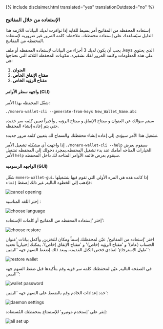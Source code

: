 {% include disclaimer.html translated="yes" translationOutdated="no" %}

### الإستعاده من خلال المفاتيح

إستعاده المحفظه من المفاتيح أمر بسيط للغايه إذا توافرت لديك البيانات اللازمه هذا الدليل سيُساعدك علي إستعاده محفظتك. ملاحظه: كلمه المرور غير ضروريه لإستعاده المحفظه من المفاتيح.

يجب أن يكون لديك 3 أجزاء من البيانات لإستعاده المحفظه أو ملف .keys الذي يحتوي على هذه المعلومات وكلمة المرور لفك تشفيره. مكونات المحفظة الثلاثة التي تحتاجها هي:

1. **العنوان**
2. **مفتاح الإنفاق الخاص**
3. **مفتاح الرؤيه الخاص**


#### واجهه سطر الأوامر (CLI)

شغّل المحفظه بهذا الأمر:

`./monero-wallet-cli --generate-from-keys New_Wallet_Name.abc`

سيتم سؤالك عن العنوان و مفتاح الإنفاق و مفتاح الرؤيه , وأخيراً تعيين كلمه سر جديده حتي يتم إعاده إنشاء المحفظه.

تشغيل هذا الأمر سيؤدي إلي إعاده إنشاء محفظتك والسماح لك بتعيين كلمه مرور جديده.

إذا واجهت أي مشكله تشغيل الأمر `./monero-wallet-cli --help` سيقوم بعرض الخيارات المتاحه أمامك عند بدء تشغيل المحفظه.بمجرد دخولك إلي المحفظه تشغيل الأمر `help` سيقوم بعرض قائمه الأوامر المتاحه لك داخل المحفظه.

#### الواجهه الرسوميه (GUI)

شغّل `monero-wallet-gui`. إذا كانت هذه هي المره الأولي التي تقوم فيها بتشغيلها فإذهب إلي الخطوه التاليه, غير ذلك إضغط `إلغاء`:

![cancel opening](png/restore_from_keys/cancel-opening.png)

إختر اللغه المناسبه :

![choose language](png/restore_from_keys/choose-language.png)

إختر 'إستعاده المحفظه من المفاتيح أو كلمات الإستعاده':

![choose restore](png/restore_from_keys/choose-restore.png)

اختر 'إستعاده من المفاتيح', عيّن لمحفظتك إسماً ومكان للتخزين, وأكمل بيانات 'عنوان الحساب (عام)' و 'مفتاح الرؤيه (خاص)' و 'مفتاح الإنفاق (خاص)'. يمكنك إختيارياً تحديد 'طول الإسترجاع' لتفادي فحص الكتل القديمه. وبعد ذلك إضغط السهم جهه 'اليمين':

![restore wallet](png/restore_from_keys/restore-wallet.png)

في الصفحه التاليه, عيّن لمحفظتك كلمه سر قويه وقم بتأكيدها قبل ضغط السهم جهه 'اليمين':

![wallet password](png/restore_from_keys/wallet-password.png)

حدد إعدادات الخادم وقم بالضغط علي السهم جهه 'اليمين':

![daemon settings](png/restore_from_keys/daemon-settings.png)

إنقر علي 'إستخدم مونيرو' للإستمتاع بمحفظتك المُستعاده:

![all set up](png/restore_from_keys/all-set-up.png)
